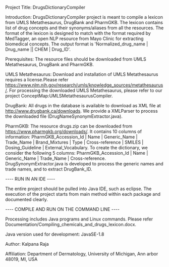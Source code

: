 Project Title: DrugsDictionaryCompiler


Introduction: DrugsDictionaryCompiler project is meant to compile a lexicon from UMLS Metathesaurus, DrugBank and PharmGKB. The lexicon contains list of drug concepts and their synonyms/aliases from all the resources. The format of the lexicon is designed to match with the format required by MedTagger, an open NLP resource from Mayo Clinic for extracting biomedical concepts. The output format is 'Normalized_drug_name | Drug_name || CHEM | Drug_ID'.     


Prerequisites: The resource files should be downloaded from UMLS Metathesaurus, DrugBank and PharmGKB.

UMLS Metathesaurus: Download and installation of UMLS Metathesaurus requires a license.Please refer https://www.nlm.nih.gov/research/umls/knowledge_sources/metathesaurus/. For processing the downloaded UMLS Metathesaurus, please refer to our project ConceptMap:UMLSMetathesaurusCompiler.

DrugBank: All drugs in the database is available to download as XML file at http://www.drugbank.ca/downloads. We provide a XMLParser to process the downloaded file (DrugNameSynonymExtractor.java).

PharmGKB: The resource drugs.zip can be downloaded from https://www.pharmgkb.org/downloads/. It contains 10 columns of information: PharmGKB_Accession_Id | Name | Generic_Name | Trade_Name | Brand_Mixtures | Type | Cross-reference | SMILES | Dosing_Guideline | External_Vocabulary. To create the dictionary, we consider the following 5 columns: PharmGKB_Accession_Id | Name | Generic_Name | Trade_Name | Cross-reference. DrugSynonymExtractor.java is developed to process the generic names and trade names, and to extract DrugBank_ID.
    
   
---- RUN IN AN IDE ----

The entire project should be pulled into Java IDE, such as eclipse. The execution of the project starts from main method within each package and documented clearly.


---- COMPILE AND RUN ON THE COMMAND LINE ----

Processing includes Java programs and Linux commands. Please refer Documentation/Compiling_chemicals_and_drugs_lexicon.docx.


Java version used for development: JavaSE-1.8

Author: Kalpana Raja

Affiliation: Department of Dermatology, University of Michigan, Ann arbor 48019, MI, USA

